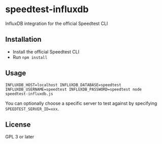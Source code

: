 # speedtest-influxdb

InfluxDB integration for the official Speedtest CLI

## Installation

* Install the official Speedtest CLI
* Run `npm install`

## Usage

```
INFLUXDB_HOST=localhost INFLUXDB_DATABASE=speedtest INFLUXDB_USERNAME=speedtest INFLUXDB_PASSWORD=speedtest node speedtest-influxdb.js
```

You can optionally choose a specific server to test against by specifying `SPEEDTEST_SERVER_ID=xxx`.

## License

GPL 3 or later
